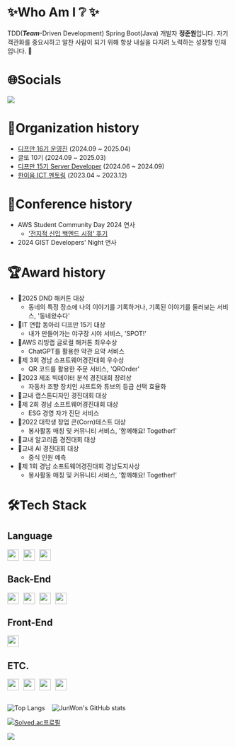 # ✨Who Am I ❔ ✨
TDD(_**Team**_-Driven Development) Spring Boot(Java) 개발자 **정준원**입니다. 자기 객관화를 중요시하고 알찬 사람이 되기 위해 항상 내실을 다지려 노력하는 성장형 인재입니다. 🙂

# 🌐Socials
<a href="https://dev-won0313.tistory.com/"><img src="https://img.shields.io/badge/Tistory Blog-EB531F?style=flat-square&logo=tistory&logoColor=#EA4335"/></a>

# 🏫Organization history
- [디프만 16기 운영진](https://www.depromeet.com/) (2024.09 ~ 2025.04)
- 글또 10기 (2024.09 ~ 2025.03)
- [디프만 15기 Server Developer](https://www.depromeet.com/) (2024.06 ~ 2024.09)
- [한이음 ICT 멘토링](https://www.hanium.or.kr/portal/index.do) (2023.04 ~ 2023.12)


# 💬Conference history
- AWS Student Community Day 2024 연사
   - ['전지적 신입 백엔드 시점' 후기](https://dev-won0313.tistory.com/entry/AWS-Student-Community-Day-2024-%EC%97%B0%EC%82%AC-%EC%B0%B8%EC%97%AC)
- 2024 GIST Developers' Night 연사

# 🏆Award history
- 🥇2025 DND 해커톤 대상
    - 동네의 특정 장소에 나의 이야기를 기록하거나, 기록된 이야기를 둘러보는 서비스, '동네왔수다'
 - 🥇IT 연합 동아리 디프만 15기 대상
    - 내가 만들어가는 야구장 시야 서비스, 'SPOT!'
 - 🥈AWS 리빙랩 글로컬 해커톤 최우수상
    - ChatGPT를 활용한 약관 요약 서비스
 - 🥉제 3회 경남 소프트웨어경진대회 우수상
    - QR 코드를 활용한 주문 서비스, 'QROrder'
 - 🥉2023 제조 빅데이터 분석 경진대회 장려상
    - 자동차 조향 장치인 샤프트와 튜브의 등급 선택 효율화
 - 🥇교내 캡스톤디자인 경진대회 대상
 - 🥇제 2회 경남 소프트웨어경진대회 대상
    - ESG 경영 자가 진단 서비스
 - 🥇2022 대학생 창업 콘(Corn)테스트 대상
    - 봉사활동 매칭 및 커뮤니티 서비스, '함께해요! Together!'
 - 🥇교내 알고리즘 경진대회 대상
 - 🥇교내 AI 경진대회 대상
    - 중식 인원 예측
 - 🥇제 1회 경남 소프트웨어경진대회 경남도지사상
    - 봉사활동 매칭 및 커뮤니티 서비스, '함께해요! Together!'

# 🛠️Tech Stack
## Language
<div style="display: flex; align-items: flex-start;">
   <img src="https://img.shields.io/badge/Java-red?style=for-the-badge&logo=coffeescript&logoColor=white" height="26"/>
   <img src="https://img.shields.io/badge/Python-cyan?style=for-the-badge&logo=Python&logoColor=white" height="26" style="margin-left:10px"/>
   <img src="https://img.shields.io/badge/JavaScript-yellow?style=for-the-badge&logo=JavaScript&logoColor=black" height="26" style="margin-left:10px"/>
</div>

## Back-End
<div style="display: flex; align-items: flex-start;">
   <img src="https://img.shields.io/badge/SpringBoot-6DB33F?style=for-the-badge&logo=springboot&logoColor=white" height="26"/>
   <img src="https://img.shields.io/badge/MyBatis-6DB33F?style=for-the-badge&logo=IBatis&logoColor=white" height="26" style="margin-left:10px"/>
   <img src="https://img.shields.io/badge/JPA-6DB33F?style=for-the-badge&logo=JPA&logoColor=white" height="26" style="margin-left:10px"/>
   <img src="https://img.shields.io/badge/Swagger-6DB33F?style=for-the-badge&logo=Swagger&logoColor=white" height="26" style="margin-left:10px"/>
</div>

## Front-End
<div style="display: flex; align-items: flex-start;">
   <img src="https://img.shields.io/badge/React-lightblue?style=for-the-badge&logo=React&logoColor=white" height="26"/>
</div>

## ETC.
<div style="display: flex; align-items: flex-start;">
   <img src="https://img.shields.io/badge/MySQL-4479A1?style=for-the-badge&logo=mysql&logoColor=white" height="26"/>
   <img src="https://img.shields.io/badge/MariaDB-003545?style=for-the-badge&logo=MariaDB&logoColor=white" height="26" style="margin-left:10px"/>
   <img src="https://img.shields.io/badge/AWS-orange?style=for-the-badge&logo=AWSCloud&logoColor=white" height="26" style="margin-left:10px"/>
   <img src="https://img.shields.io/badge/ec2-FF9900?style=for-the-badge&logo=amazon%20ec2&logoColor=white" height="26" style="margin-left:10px"/>
</div>
<br />


![Top Langs](https://github-readme-stats.vercel.app/api/top-langs/?username=wjdwnsdnjs13&hide=html&layout=compact&theme=onedark) &nbsp;&nbsp; ![JunWon's GitHub stats](https://github-readme-stats.vercel.app/api?username=wjdwnsdnjs13&count_private=true&show_icons=true&theme=onedark) 

[![Solved.ac프로필](http://mazassumnida.wtf/api/mini/generate_badge?boj=wjdwnsdnjs13)](https://solved.ac/wjdwnsdnjs13)

[![](https://visitcount.itsvg.in/api?id=wjdwnsdnjs13&icon=6&color=6)](https://visitcount.itsvg.in)
